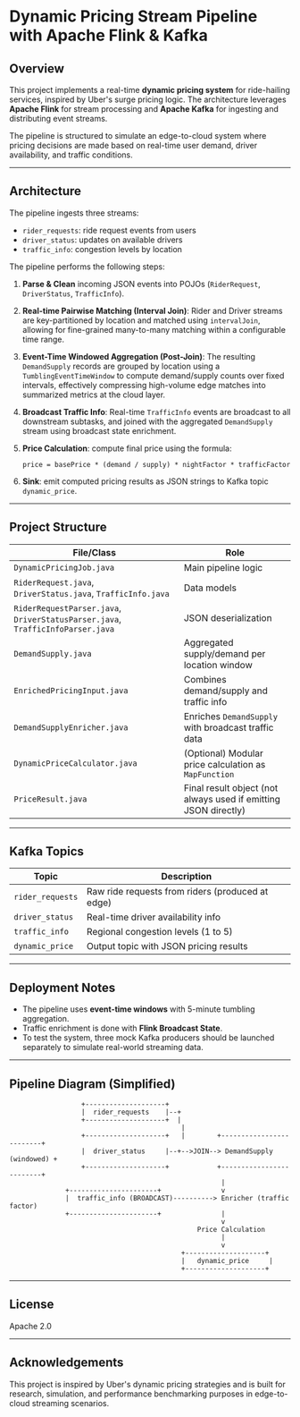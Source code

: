 # Dynamic Pricing Stream Pipeline with Apache Flink & Kafka

## Overview
This project implements a real-time **dynamic pricing system** for ride-hailing services, inspired by Uber's surge pricing logic. The architecture leverages **Apache Flink** for stream processing and **Apache Kafka** for ingesting and distributing event streams.

The pipeline is structured to simulate an edge-to-cloud system where pricing decisions are made based on real-time user demand, driver availability, and traffic conditions.

---

## Architecture

The pipeline ingests three streams:

- `rider_requests`: ride request events from users
- `driver_status`: updates on available drivers
- `traffic_info`: congestion levels by location

The pipeline performs the following steps:

1. **Parse & Clean** incoming JSON events into POJOs (`RiderRequest`, `DriverStatus`, `TrafficInfo`).
2. **Real-time Pairwise Matching (Interval Join)**: Rider and Driver streams are key-partitioned by location and matched using `intervalJoin`,
   allowing for fine-grained many-to-many matching within a configurable time range.
3. **Event-Time Windowed Aggregation (Post-Join)**: The resulting `DemandSupply` records are grouped by location using a
   `TumblingEventTimeWindow` to compute demand/supply counts over fixed intervals,
   effectively compressing high-volume edge matches into summarized metrics at the cloud layer.
4. **Broadcast Traffic Info**: Real-time `TrafficInfo` events are broadcast to all downstream subtasks,
   and joined with the aggregated `DemandSupply` stream using broadcast state enrichment.
5. **Price Calculation**: compute final price using the formula:

   ```
   price = basePrice * (demand / supply) * nightFactor * trafficFactor
   ```

6. **Sink**: emit computed pricing results as JSON strings to Kafka topic `dynamic_price`.

---

## Project Structure

| File/Class                                                                     | Role                                                            |
|--------------------------------------------------------------------------------|-----------------------------------------------------------------|
| `DynamicPricingJob.java`                                                       | Main pipeline logic                                             |
| `RiderRequest.java`, `DriverStatus.java`, `TrafficInfo.java`                   | Data models                                                     |
| `RiderRequestParser.java`, `DriverStatusParser.java`, `TrafficInfoParser.java` | JSON deserialization                                            |
| `DemandSupply.java`                                                            | Aggregated supply/demand per location window                    |
| `EnrichedPricingInput.java`                                                    | Combines demand/supply and traffic info                         |
| `DemandSupplyEnricher.java`                                                    | Enriches `DemandSupply` with broadcast traffic data             |
| `DynamicPriceCalculator.java`                                                  | (Optional) Modular price calculation as `MapFunction`           |
| `PriceResult.java`                                                             | Final result object (not always used if emitting JSON directly) |

---

## Kafka Topics

| Topic            | Description                                      |
|------------------|--------------------------------------------------|
| `rider_requests` | Raw ride requests from riders (produced at edge) |
| `driver_status`  | Real-time driver availability info               |
| `traffic_info`   | Regional congestion levels (1 to 5)              |
| `dynamic_price`  | Output topic with JSON pricing results           |

---

## Deployment Notes

- The pipeline uses **event-time windows** with 5-minute tumbling aggregation.
- Traffic enrichment is done with **Flink Broadcast State**.
- To test the system, three mock Kafka producers should be launched separately to simulate real-world streaming data.

---

## Pipeline Diagram (Simplified)

```text
                  +--------------------+    
                  |  rider_requests    |--+     
                  +--------------------+  |     
                                           |         
                  +--------------------+   |        +-------------------------+
                  |  driver_status     |--+-->JOIN--> DemandSupply (windowed) +
                  +--------------------+            +-------------------------+
                                                     |
              +----------------------+               v
              |  traffic_info (BROADCAST)----------> Enricher (traffic factor)
              +----------------------+               |
                                                     v
                                               Price Calculation
                                                     |
                                                     v
                                           +--------------------+
                                           |   dynamic_price     |
                                           +--------------------+
```

---

## License
Apache 2.0

---

## Acknowledgements
This project is inspired by Uber's dynamic pricing strategies and is built for research, simulation, and performance benchmarking purposes in edge-to-cloud streaming scenarios.

